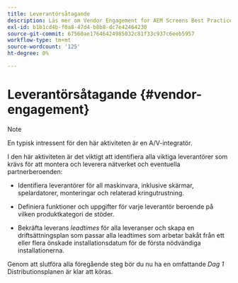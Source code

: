 ```yaml
---
title: Leverantörsåtagande
description: Läs mer om Vendor Engagement for AEM Screens Best Practices Guide.
exl-id: b1b1cd4b-f0a8-47d4-b8b8-dc7e42464230
source-git-commit: 67560ae17646424985032c81f33c937c6eeb5957
workflow-type: tm+mt
source-wordcount: '125'
ht-degree: 0%

---
```


# Leverantörsåtagande {#vendor-engagement}

>[!NOTE]
>En typisk intressent för den här aktiviteten är en A/V-integratör.

I den här aktiviteten är det viktigt att identifiera alla viktiga leverantörer som krävs för att montera och leverera nätverket och eventuella partnerberoenden:

* Identifiera leverantörer för all maskinvara, inklusive skärmar, spelardatorer, monteringar och relaterad kringutrustning.

* Definiera funktioner och uppgifter för varje leverantör beroende på vilken produktkategori de stöder.

* Bekräfta leverans *leadtimes* för alla leveranser och skapa en driftsättningsplan som passar alla leadtimes som arbetar bakåt från ett eller flera önskade installationsdatum för de första nödvändiga installationerna.

Genom att slutföra alla föregående steg bör du nu ha en omfattande *Dag 1* Distributionsplanen är klar att köras.
